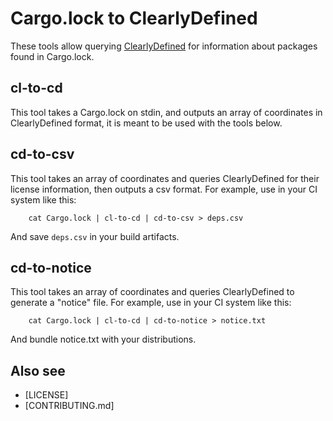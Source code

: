 # Cargo.lock to ClearlyDefined

These tools allow querying [ClearlyDefined](https://docs.clearlydefined.io/)
for information about packages found in Cargo.lock.

## cl-to-cd

This tool takes a Cargo.lock on stdin, and outputs an array of coordinates in
ClearlyDefined format, it is meant to be used with the tools below.

## cd-to-csv

This tool takes an array of coordinates and queries ClearlyDefined for their
license information, then outputs a csv format. For example, use in your CI
system like this:

        cat Cargo.lock | cl-to-cd | cd-to-csv > deps.csv

And save `deps.csv` in your build artifacts.

## cd-to-notice

This tool takes an array of coordinates and queries ClearlyDefined to generate
a "notice" file. For example, use in your CI system like this:

        cat Cargo.lock | cl-to-cd | cd-to-notice > notice.txt

And bundle notice.txt with your distributions.


## Also see

* [LICENSE]
* [CONTRIBUTING.md]
